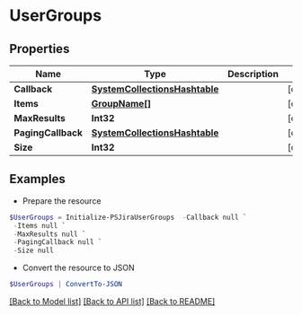 # UserGroups
## Properties

Name | Type | Description | Notes
------------ | ------------- | ------------- | -------------
**Callback** | [**SystemCollectionsHashtable**](.md) |  | [optional] 
**Items** | [**GroupName[]**](GroupName.md) |  | [optional] 
**MaxResults** | **Int32** |  | [optional] 
**PagingCallback** | [**SystemCollectionsHashtable**](.md) |  | [optional] 
**Size** | **Int32** |  | [optional] 

## Examples

- Prepare the resource
```powershell
$UserGroups = Initialize-PSJiraUserGroups  -Callback null `
 -Items null `
 -MaxResults null `
 -PagingCallback null `
 -Size null
```

- Convert the resource to JSON
```powershell
$UserGroups | ConvertTo-JSON
```

[[Back to Model list]](../README.md#documentation-for-models) [[Back to API list]](../README.md#documentation-for-api-endpoints) [[Back to README]](../README.md)

